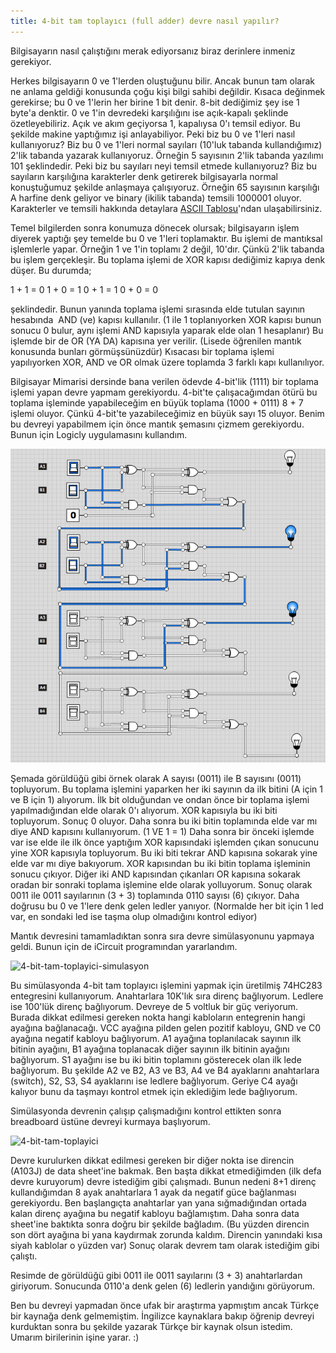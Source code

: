 ```yaml
---
title: 4-bit tam toplayıcı (full adder) devre nasıl yapılır?
---
```


Bilgisayarın nasıl çalıştığını merak ediyorsanız biraz derinlere inmeniz gerekiyor.

Herkes bilgisayarın 0 ve 1'lerden oluştuğunu bilir. Ancak bunun tam olarak ne anlama geldiği konusunda çoğu kişi bilgi sahibi değildir. Kısaca değinmek gerekirse; bu 0 ve 1'lerin her birine 1 bit denir. 8-bit dediğimiz şey ise 1 byte'a denktir. 0 ve 1'in devredeki karşılığını ise açık-kapalı şeklinde özetleyebiliriz. Açık ve akım geçiyorsa 1, kapalıysa 0'ı temsil ediyor. Bu şekilde makine yaptığımız işi anlayabiliyor. Peki biz bu 0 ve 1'leri nasıl kullanıyoruz? Biz bu 0 ve 1'leri normal sayıları (10'luk tabanda kullandığımız) 2'lik tabanda yazarak kullanıyoruz. Örneğin 5 sayısının 2'lik tabanda yazılımı 101 şeklindedir. Peki biz bu sayıları neyi temsil etmede kullanıyoruz? Biz bu sayıların karşılığına karakterler denk getirerek bilgisayarla normal konuştuğumuz şekilde anlaşmaya çalışıyoruz. Örneğin 65 sayısının karşılığı A harfine denk geliyor ve binary (ikilik tabanda) temsili 1000001 oluyor. Karakterler ve temsili hakkında detaylara 
[ASCII Tablosu](https://upload.wikimedia.org/wikipedia/commons/d/dd/ASCII-Table.svg)'ndan ulaşabilirsiniz.

Temel bilgilerden sonra konumuza dönecek olursak; bilgisayarın işlem diyerek yaptığı şey temelde bu 0 ve 1'leri toplamaktır. Bu işlemi de mantıksal işlemlerle yapar. Örneğin 1 ve 1'in toplamı 2 değil, 10'dır. Çünkü 2'lik tabanda bu işlem gerçekleşir. Bu toplama işlemi de XOR kapısı dediğimiz kapıya denk düşer. Bu durumda;

1 + 1 = 0
1 + 0 = 1
0 + 1 = 1
0 + 0 = 0

şeklindedir. Bunun yanında toplama işlemi sırasında elde tutulan sayının hesabında  AND (ve) kapısı kullanılır. (1 ile 1 toplanıyorken XOR kapısı bunun sonucu 0 bulur, aynı işlemi AND kapısıyla yaparak elde olan 1 hesaplanır) Bu işlemde bir de OR (YA DA) kapısına yer verilir. (Lisede öğrenilen mantık konusunda bunları görmüşsünüzdür) Kısacası bir toplama işlemi yapılıyorken XOR, AND ve OR olmak üzere toplamda 3 farklı kapı kullanılıyor.

Bilgisayar Mimarisi dersinde bana verilen ödevde 4-bit'lik (1111) bir toplama işlemi yapan devre yapmam gerekiyordu. 4-bit'te çalışacağımdan ötürü bu toplama işleminde yapabileceğim en büyük toplama (1000 + 0111) 8 + 7 işlemi oluyor. Çünkü 4-bit'te yazabileceğimiz en büyük sayı 15 oluyor. Benim bu devreyi yapabilmem için önce mantık şemasını çizmem gerekiyordu. Bunun için Logicly uygulamasını kullandım.

![4-bit-tam-toplayici-devre](/uploads/4-bit-tam-toplayici-devre.png)

Şemada görüldüğü gibi örnek olarak A sayısı (0011) ile B sayısını (0011) topluyorum. Bu toplama işlemini yaparken her iki sayının da ilk bitini (A için 1 ve B için 1) alıyorum. İlk bit olduğundan ve ondan önce bir toplama işlemi yapılmadığından elde olarak 0'ı alıyorum. XOR kapısıyla bu iki biti topluyorum. Sonuç 0 oluyor. Daha sonra bu iki bitin toplamında elde var mı diye AND kapısını kullanıyorum. (1 VE 1 = 1) Daha sonra bir önceki işlemde var ise elde ile ilk önce yaptığım XOR kapısındaki işlemden çıkan sonucunu yine XOR kapısıyla topluyorum. Bu iki biti tekrar AND kapısına sokarak yine elde var mı diye bakıyorum. XOR kapısından bu iki bitin toplama işleminin sonucu çıkıyor. Diğer iki AND kapısından çıkanları OR kapısına sokarak oradan bir sonraki toplama işlemine elde olarak yolluyorum. Sonuç olarak 0011 ile 0011 sayılarının (3 + 3) toplamında 0110 sayısı (6) çıkıyor. Daha doğrusu bu 0 ve 1'lere denk gelen ledler yanıyor. (Normalde her bit için 1 led var, en sondaki led ise taşma olup olmadığını kontrol ediyor)

Mantık devresini tamamladıktan sonra sıra devre simülasyonunu yapmaya geldi. Bunun için de iCircuit programından yararlandım.


![4-bit-tam-toplayici-simulasyon](/uploads/4-bit-tam-toplayici-simulasyon].png)

Bu simülasyonda 4-bit tam toplayıcı işlemini yapmak için üretilmiş 74HC283 entegresini kullanıyorum. Anahtarlara 10K'lık sıra direnç bağlıyorum. Ledlere ise 100'lük direnç bağlıyorum. Devreye de 5 voltluk bir güç veriyorum. Burada dikkat edilmesi gereken nokta hangi kabloların entegrenin hangi ayağına bağlanacağı. VCC ayağına pilden gelen pozitif kabloyu, GND ve C0 ayağına negatif kabloyu bağlıyorum. A1 ayağına toplanılacak sayının ilk bitinin ayağını, B1 ayağına toplanacak diğer sayının ilk bitinin ayağını bağlıyorum. S1 ayağını ise bu iki bitin toplamını gösterecek olan ilk lede bağlıyorum. Bu şekilde A2 ve B2, A3 ve B3, A4 ve B4 ayaklarını anahtarlara (switch), S2, S3, S4 ayaklarını ise ledlere bağlıyorum. Geriye C4 ayağı kalıyor bunu da taşmayı kontrol etmek için eklediğim lede bağlıyorum.

Simülasyonda devrenin çalışıp çalışmadığını kontrol ettikten sonra breadboard üstüne devreyi kurmaya başlıyorum.

![4-bit-tam-toplayici](/uploads/4-bit-tam-toplayici.jpg)

Devre kurulurken dikkat edilmesi gereken bir diğer nokta ise direncin (A103J) de data sheet'ine bakmak. Ben başta dikkat etmediğimden (ilk defa devre kuruyorum) devre istediğim gibi çalışmadı. Bunun nedeni 8+1 direnç kullandığımdan 8 ayak anahtarlara 1 ayak da negatif güce bağlanması gerekiyordu. Ben başlangıçta anahtarlar yan yana sığmadığından ortada kalan direnç ayağına bu negatif kabloyu bağlamıştım. Daha sonra data sheet'ine baktıkta sonra doğru bir şekilde bağladım. (Bu yüzden direncin son dört ayağına bi yana kaydırmak zorunda kaldım. Direncin yanındaki kısa siyah kablolar o yüzden var) Sonuç olarak devrem tam olarak istediğim gibi çalıştı.

Resimde de görüldüğü gibi 0011 ile 0011 sayılarını (3 + 3) anahtarlardan giriyorum. Sonucunda 0110'a denk gelen (6) ledlerin yandığını görüyorum.

Ben bu devreyi yapmadan önce ufak bir araştırma yapmıştım ancak Türkçe bir kaynağa denk gelmemiştim. İngilizce kaynaklara bakıp öğrenip devreyi kurduktan sonra bu şekilde yazarak Türkçe bir kaynak olsun istedim. Umarım birilerinin işine yarar. :)